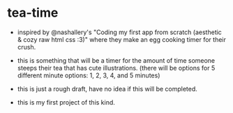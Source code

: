 # tea-time
- inspired by @nashallery's "Coding my first app from scratch (aesthetic & cozy raw html css :3)" where they make an egg cooking timer for their crush.

- this is something that will be a timer for the amount of time someone steeps their tea that has cute illustrations. (there will be options for 5 different minute options: 1, 2, 3, 4, and 5 minutes)
- this is just a rough draft, have no idea if this will be completed.
- this is my first project of this kind.
